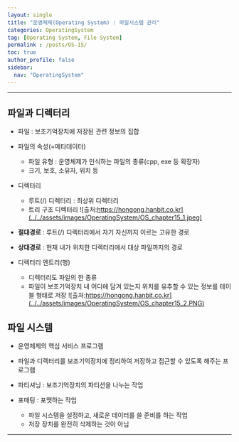```yaml
---
layout: single
title: "운영체제(Operating System) : 파일시스템 관리"
categories: OperatingSystem
tag: [Operating System, File System]
permalink : /posts/OS-15/
toc: true
author_profile: false
sidebar:
  nav: "OperatingSystem"
---
```


<hr>

## 파일과 디렉터리

* 파일 : 보조기억장치에 저장된 관련 정보의 집합
* 파일의 속성(=메타데이터)
  * 파일 유형 : 운영체제가 인식하는 파일의 종류(cpp, exe 등 확장자)
  *  크기, 보호, 소유자, 위치 등
* 디렉터리
  * 루트(/) 디렉터리 : 최상위 디렉터리
  * 트리 구조 디렉터리
![출처:https://hongong.hanbit.co.kr](../../assets/images/OperatingSystem/OS_chapter15_1.jpeg) 

* **절대경로** : 루트(/) 디렉터리에서 자기 자신까지 이르는 고유한 경로
* **상대경로** : 현재 내가 위치한 디렉터리에서 대상 파일까지의 경로
  
* 디렉터리 엔트리(행)
  * 디렉터리도 파일의 한 종류
  * 파일이 보조기억장치 내 어디에 담겨 있는지 위치를 유추할 수 있는 정보를 테이블 형태로 저장
![출처:https://hongong.hanbit.co.kr](../../assets/images/OperatingSystem/OS_chapter15_2.PNG)

## 파일 시스템

* 운영체제의 핵심 서비스 프로그램
* 파일과 디렉터리를 보조기억장치에 정리하여 저장하고 접근할 수 있도록 해주는 프로그램

* 파티셔닝 : 보조기억장치의 파티션을 나누는 작업
* 포매팅 : 포맷하는 작업
  * 파일 시스템을 설정하고, 새로운 데이터를 쓸 준비를 하는 작업
  * 저장 장치를 완전히 삭제하는 것이 아님
  
<hr>   